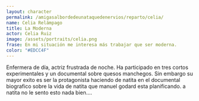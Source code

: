 ```yaml
---
layout: character
permalink: /amigasalbordedeunataquedenervios/reparto/celia/
name: Celia Relámpago
title: La Moderna
actor: Celia Ruiz
image: /assets/portraits/celia.png
frase: En mi situación me interesa más trabajar que ser moderna.
color: "#EDCC4F"
---
```

Enfermera de día, actriz frustrada de noche. Ha participado en tres cortos experimentales y un documental sobre quesos manchegos. Sin embargo su mayor exito es ser la protagonista haciendo de natita en el documental biografico sobre la vida de natita que manuel godard esta planificando. a natita no le sento esto nada bien....